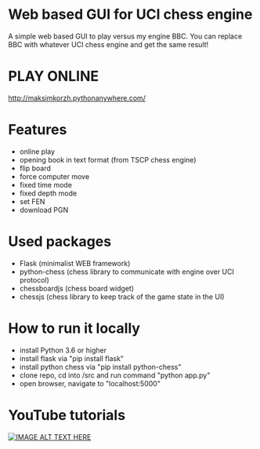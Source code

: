 # Web based GUI for UCI chess engine
A simple web based GUI to play versus my engine BBC. You can replace BBC with whatever UCI chess engine and get the same result!

# PLAY ONLINE
http://maksimkorzh.pythonanywhere.com/

# Features
 - online play
 - opening book in text format (from TSCP chess engine)
 - flip board
 - force computer move
 - fixed time mode
 - fixed depth mode
 - set FEN
 - download PGN
 
 # Used packages
 - Flask (minimalist WEB framework)
 - python-chess (chess library to communicate with engine over UCI protocol)
 - chessboardjs (chess board widget)
 - chessjs (chess library to keep track of the game state in the UI)
 
 # How to run it locally
  - install Python 3.6 or higher
  - install flask via "pip install flask"
  - install python chess via "pip install python-chess"
  - clone repo, cd into /src and run command "python app.py"
  - open browser, navigate to "localhost:5000"

# YouTube tutorials
[![IMAGE ALT TEXT HERE](https://img.youtube.com/vi/_0uKZbHWVKM/0.jpg)](https://www.youtube.com/watch?v=_0uKZbHWVKM&list=PLmN0neTso3Jz-6--Mj51Hc3jiLhkQm0DB)

